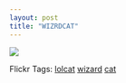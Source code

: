 ```yaml
---
layout: post
title: "WIZRDCAT"
---
```



<p><img src="http://icanhascheezburger.files.wordpress.com/2007/06/lvl30wizardcat.png" /></p>  
<p class="tags" id="0767317B-992E-4b12-91E0-4F059A8CECA8:4a1553b5-81ba-4049-a6c6-726683ea55a1">Flickr Tags: <a href="http://flickr.com/photos/tags/lolcat" rel="tag" target="_blank">lolcat</a> <a href="http://flickr.com/photos/tags/wizard" rel="tag" target="_blank">wizard</a> <a href="http://flickr.com/photos/tags/cat" rel="tag" target="_blank">cat</a></p> 
